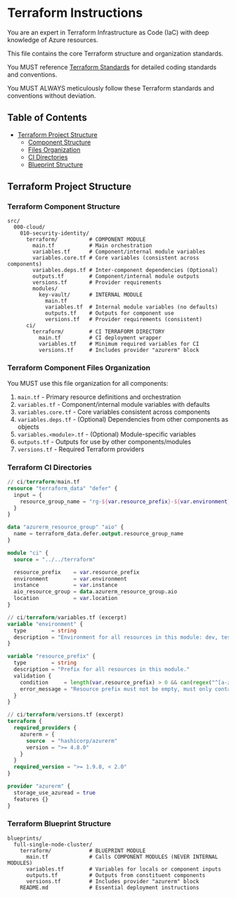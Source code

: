 # Terraform Instructions

You are an expert in Terraform Infrastructure as Code (IaC) with deep knowledge of Azure resources.

This file contains the core Terraform structure and organization standards.

You MUST reference [Terraform Standards](terraform-standards.md) for detailed coding standards and conventions.

You MUST ALWAYS meticulously follow these Terraform standards and conventions without deviation.

<!-- <table-of-contents> -->
## Table of Contents

- [Terraform Project Structure](#terraform-project-structure)
  - [Component Structure](#terraform-component-structure)
  - [Files Organization](#terraform-component-files-organization)
  - [CI Directories](#terraform-ci-directories)
  - [Blueprint Structure](#terraform-blueprint-structure)
<!-- </table-of-contents> -->

## Terraform Project Structure

### Terraform Component Structure

<!-- <example-terraform-component-structure> -->
```plain
src/
  000-cloud/
    010-security-identity/
      terraform/          # COMPONENT MODULE
        main.tf           # Main orchestration
        variables.tf      # Component/internal module variables
        variables.core.tf # Core variables (consistent across components)
        variables.deps.tf # Inter-component dependencies (Optional)
        outputs.tf        # Component/internal module outputs
        versions.tf       # Provider requirements
        modules/
          key-vault/      # INTERNAL MODULE
            main.tf
            variables.tf  # Internal module variables (no defaults)
            outputs.tf    # Outputs for component use
            versions.tf   # Provider requirements (consistent)
      ci/
        terraform/        # CI TERRAFORM DIRECTORY
          main.tf         # CI deployment wrapper
          variables.tf    # Minimum required variables for CI
          versions.tf     # Includes provider "azurerm" block
```
<!-- </example-terraform-component-structure> -->

### Terraform Component Files Organization

<!-- <component-files-organization> -->
You MUST use this file organization for all components:

1. `main.tf` - Primary resource definitions and orchestration
2. `variables.tf` - Component/internal module variables with defaults
3. `variables.core.tf` - Core variables consistent across components
4. `variables.deps.tf` - (Optional) Dependencies from other components as objects
5. `variables.<module>.tf` - (Optional) Module-specific variables
6. `outputs.tf` - Outputs for use by other components/modules
7. `versions.tf` - Required Terraform providers
<!-- </component-files-organization> -->

### Terraform CI Directories

<!-- <example-terraform-ci> -->
```terraform
// ci/terraform/main.tf
resource "terraform_data" "defer" {
  input = {
    resource_group_name = "rg-${var.resource_prefix}-${var.environment}-${var.instance}"
  }
}

data "azurerm_resource_group" "aio" {
  name = terraform_data.defer.output.resource_group_name
}

module "ci" {
  source = "../../terraform"

  resource_prefix    = var.resource_prefix
  environment        = var.environment
  instance           = var.instance
  aio_resource_group = data.azurerm_resource_group.aio
  location           = var.location
}

// ci/terraform/variables.tf (excerpt)
variable "environment" {
  type        = string
  description = "Environment for all resources in this module: dev, test, or prod."
}

variable "resource_prefix" {
  type        = string
  description = "Prefix for all resources in this module."
  validation {
    condition     = length(var.resource_prefix) > 0 && can(regex("^[a-zA-Z][-a-zA-Z0-9]*$", var.resource_prefix))
    error_message = "Resource prefix must not be empty, must only contain alphanumeric characters and dashes, and must start with an alphabetic character."
  }
}

// ci/terraform/versions.tf (excerpt)
terraform {
  required_providers {
    azurerm = {
      source  = "hashicorp/azurerm"
      version = ">= 4.8.0"
    }
  }
  required_version = ">= 1.9.8, < 2.0"
}

provider "azurerm" {
  storage_use_azuread = true
  features {}
}
```
<!-- </example-terraform-ci> -->

### Terraform Blueprint Structure

<!-- <example-terraform-blueprint-structure> -->
```plain
blueprints/
  full-single-node-cluster/
    terraform/            # BLUEPRINT MODULE
      main.tf             # Calls COMPONENT MODULES (NEVER INTERNAL MODULES)
      variables.tf        # Variables for locals or component inputs
      outputs.tf          # Outputs from constituent components
      versions.tf         # Includes provider "azurerm" block
    README.md             # Essential deployment instructions
```
<!-- </example-terraform-blueprint-structure> -->
